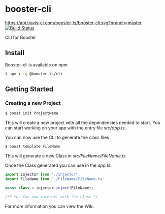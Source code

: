 # booster-cli

https://api.travis-ci.com/booster-ts/booster-cli.svg?branch=master
[![Build Status](https://api.travis-ci.com/booster-ts/booster-cli.svg?branch=master)](https://travis-ci.org/booster-ts/booster-cli)

CLI for Booster

## Install

Booster-cli is available on npm

```sh
$ npm i -g @booster-ts/cli
```

## Getting Started

### Creating a new Project

```sh
$ boost init ProjectName
```

This will create a new project with all the dependencies needed to start.
You can start working on your app with the entry file *src/app.ts*.

You can now use the CLI to generate the class files

```sh
$ boost template FileName
```

This will generate a new Class in *src/FileName/FileName.ts*

Once the Class generated you can use in the *app.ts*.

```ts
import injector from './injector';
import FileName from './FileName/FileName.ts'

const class = injector.inject(FileName);

/** You Can now interact with the class */
```

For more information you can view the Wiki.